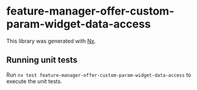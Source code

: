 # feature-manager-offer-custom-param-widget-data-access

This library was generated with [Nx](https://nx.dev).

## Running unit tests

Run `nx test feature-manager-offer-custom-param-widget-data-access` to execute the unit tests.
